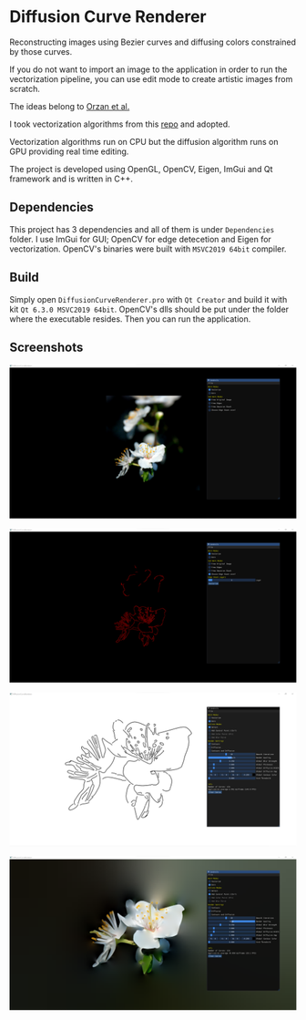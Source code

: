 # Diffusion Curve Renderer
Reconstructing images using Bezier curves and diffusing colors constrained by those curves.

If you do not want to import an image to the application in order to run the vectorization pipeline, you can use edit mode to create artistic images from scratch.

The ideas belong to [Orzan et al.](https://hal.archives-ouvertes.fr/inria-00274768/)

I took vectorization algorithms from this [repo](https://github.com/zhuethanca/DiffusionCurves) and adopted.

Vectorization algorithms run on CPU but the diffusion algorithm runs on GPU providing real time editing.

The project is developed using OpenGL, OpenCV, Eigen, ImGui and Qt framework and is written in C++.

## Dependencies
This project has 3 dependencies and all of them is under `Dependencies` folder.
I use ImGui for GUI; OpenCV for edge detecetion and Eigen for vectorization.
OpenCV's binaries were built with `MSVC2019 64bit` compiler.

## Build
Simply open `DiffusionCurveRenderer.pro` with `Qt Creator` and build it with kit `Qt 6.3.0 MSVC2019 64bit`. OpenCV's dlls should be put under the folder where the executable resides. Then you can run the application.

## Screenshots
![](0.png)

![](1.png)

![](2.png)

![](3.png)
